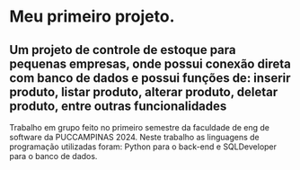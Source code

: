 # Meu primeiro projeto. 
## Um projeto de controle de estoque para pequenas empresas, onde possui conexão direta com banco de dados e possui funções de: inserir produto, listar produto, alterar produto, deletar produto, entre outras funcionalidades
Trabalho em grupo feito no primeiro semestre da faculdade de eng de software da PUCCAMPINAS 2024.
Neste trabalho as linguagens de programação utilizadas foram: Python para o back-end e SQLDeveloper para o banco de dados.
